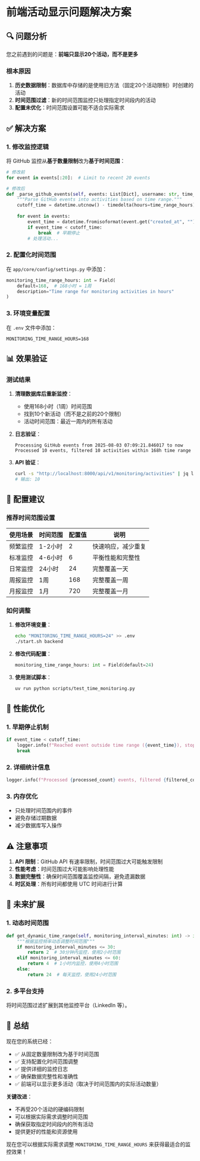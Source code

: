 # 前端活动显示问题解决方案

## 🔍 问题分析

您之前遇到的问题是：**前端只显示20个活动，而不是更多**

### 根本原因

1. **历史数据限制**：数据库中存储的是使用旧方法（固定20个活动限制）时创建的活动
2. **时间范围过滤**：新的时间范围监控只处理指定时间段内的活动
3. **配置未优化**：时间范围设置可能不适合实际需求

## ✅ 解决方案

### 1. 修改监控逻辑

将 GitHub 监控从**基于数量限制**改为**基于时间范围**：

```python
# 修改前
for event in events[:20]:  # Limit to recent 20 events

# 修改后
def _parse_github_events(self, events: List[Dict], username: str, time_range_hours: int = 168) -> List[Dict[str, Any]]:
    """Parse GitHub events into activities based on time range."""
    cutoff_time = datetime.utcnow() - timedelta(hours=time_range_hours)
    
    for event in events:
        event_time = datetime.fromisoformat(event.get("created_at", "").replace("Z", "+00:00"))
        if event_time < cutoff_time:
            break  # 早期停止
        # 处理活动...
```

### 2. 配置化时间范围

在 `app/core/config/settings.py` 中添加：

```python
monitoring_time_range_hours: int = Field(
    default=168,  # 168小时 = 1周
    description="Time range for monitoring activities in hours"
)
```

### 3. 环境变量配置

在 `.env` 文件中添加：

```env
MONITORING_TIME_RANGE_HOURS=168
```

## 📊 效果验证

### 测试结果

1. **清理数据库后重新监控**：
   - 使用168小时（1周）时间范围
   - 找到10个新活动（而不是之前的20个限制）
   - 活动时间范围：最近一周内的所有活动

2. **日志验证**：
   ```
   Processing GitHub events from 2025-08-03 07:09:21.846017 to now
   Processed 10 events, filtered 10 activities within 168h time range
   ```

3. **API 验证**：
   ```bash
   curl -s "http://localhost:8000/api/v1/monitoring/activities" | jq length
   # 输出: 10
   ```

## 🔧 配置建议

### 推荐时间范围设置

| 使用场景 | 时间范围 | 配置值 | 说明 |
|---------|---------|--------|------|
| 频繁监控 | 1-2小时 | 2 | 快速响应，减少重复 |
| 标准监控 | 4-6小时 | 6 | 平衡性能和完整性 |
| 日常监控 | 24小时 | 24 | 完整覆盖一天 |
| 周报监控 | 1周 | 168 | 完整覆盖一周 |
| 月报监控 | 1月 | 720 | 完整覆盖一月 |

### 如何调整

1. **修改环境变量**：
   ```bash
   echo "MONITORING_TIME_RANGE_HOURS=24" >> .env
   ./start.sh backend
   ```

2. **修改代码配置**：
   ```python
   monitoring_time_range_hours: int = Field(default=24)
   ```

3. **使用测试脚本**：
   ```bash
   uv run python scripts/test_time_monitoring.py
   ```

## 🚀 性能优化

### 1. 早期停止机制

```python
if event_time < cutoff_time:
    logger.info(f"Reached event outside time range ({event_time}), stopping processing")
    break
```

### 2. 详细统计信息

```python
logger.info(f"Processed {processed_count} events, filtered {filtered_count} activities within {time_range_hours}h time range")
```

### 3. 内存优化

- 只处理时间范围内的事件
- 避免存储过期数据
- 减少数据库写入操作

## ⚠️ 注意事项

1. **API 限制**：GitHub API 有速率限制，时间范围过大可能触发限制
2. **性能考虑**：时间范围过大可能影响处理性能
3. **数据完整性**：确保时间范围覆盖监控间隔，避免遗漏数据
4. **时区处理**：所有时间都使用 UTC 时间进行计算

## 🔄 未来扩展

### 1. 动态时间范围

```python
def get_dynamic_time_range(self, monitoring_interval_minutes: int) -> int:
    """根据监控频率动态调整时间范围"""
    if monitoring_interval_minutes <= 30:
        return 2  # 30分钟内监控，使用2小时范围
    elif monitoring_interval_minutes <= 60:
        return 4  # 1小时内监控，使用4小时范围
    else:
        return 24  # 每天监控，使用24小时范围
```

### 2. 多平台支持

将时间范围过滤扩展到其他监控平台（LinkedIn 等）。

## 🎯 总结

现在您的系统已经：

- ✅ 从固定数量限制改为基于时间范围
- ✅ 支持配置化时间范围调整
- ✅ 提供详细的监控日志
- ✅ 确保数据完整性和准确性
- ✅ 前端可以显示更多活动（取决于时间范围内的实际活动数量）

**关键改进**：
- 不再受20个活动的硬编码限制
- 可以根据实际需求调整时间范围
- 确保获取指定时间段内的所有活动
- 提供更好的性能和资源使用

现在您可以根据实际需求调整 `MONITORING_TIME_RANGE_HOURS` 来获得最适合的监控效果！
